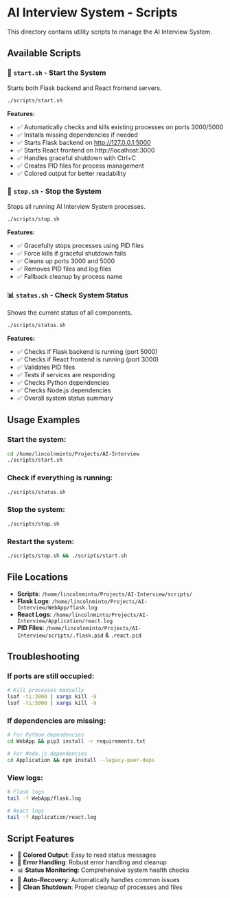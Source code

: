 # AI Interview System - Scripts

This directory contains utility scripts to manage the AI Interview System.

## Available Scripts

### 🚀 `start.sh` - Start the System
Starts both Flask backend and React frontend servers.

```bash
./scripts/start.sh
```

**Features:**
- ✅ Automatically checks and kills existing processes on ports 3000/5000
- ✅ Installs missing dependencies if needed
- ✅ Starts Flask backend on http://127.0.0.1:5000
- ✅ Starts React frontend on http://localhost:3000
- ✅ Handles graceful shutdown with Ctrl+C
- ✅ Creates PID files for process management
- ✅ Colored output for better readability

### 🛑 `stop.sh` - Stop the System
Stops all running AI Interview System processes.

```bash
./scripts/stop.sh
```

**Features:**
- ✅ Gracefully stops processes using PID files
- ✅ Force kills if graceful shutdown fails
- ✅ Cleans up ports 3000 and 5000
- ✅ Removes PID files and log files
- ✅ Fallback cleanup by process name

### 📊 `status.sh` - Check System Status
Shows the current status of all components.

```bash
./scripts/status.sh
```

**Features:**
- ✅ Checks if Flask backend is running (port 5000)
- ✅ Checks if React frontend is running (port 3000)
- ✅ Validates PID files
- ✅ Tests if services are responding
- ✅ Checks Python dependencies
- ✅ Checks Node.js dependencies
- ✅ Overall system status summary

## Usage Examples

### Start the system:
```bash
cd /home/lincolnminto/Projects/AI-Interview
./scripts/start.sh
```

### Check if everything is running:
```bash
./scripts/status.sh
```

### Stop the system:
```bash
./scripts/stop.sh
```

### Restart the system:
```bash
./scripts/stop.sh && ./scripts/start.sh
```

## File Locations

- **Scripts**: `/home/lincolnminto/Projects/AI-Interview/scripts/`
- **Flask Logs**: `/home/lincolnminto/Projects/AI-Interview/WebApp/flask.log`
- **React Logs**: `/home/lincolnminto/Projects/AI-Interview/Application/react.log`
- **PID Files**: `/home/lincolnminto/Projects/AI-Interview/scripts/.flask.pid` & `.react.pid`

## Troubleshooting

### If ports are still occupied:
```bash
# Kill processes manually
lsof -ti:3000 | xargs kill -9
lsof -ti:5000 | xargs kill -9
```

### If dependencies are missing:
```bash
# For Python dependencies
cd WebApp && pip3 install -r requirements.txt

# For Node.js dependencies  
cd Application && npm install --legacy-peer-deps
```

### View logs:
```bash
# Flask logs
tail -f WebApp/flask.log

# React logs
tail -f Application/react.log
```

## Script Features

- 🎨 **Colored Output**: Easy to read status messages
- 🔧 **Error Handling**: Robust error handling and cleanup
- 📊 **Status Monitoring**: Comprehensive system health checks
- 🚀 **Auto-Recovery**: Automatically handles common issues
- 🧹 **Clean Shutdown**: Proper cleanup of processes and files
